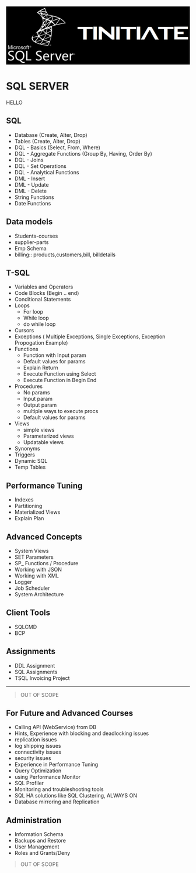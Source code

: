 ![Tinitiate SQLSERVER Training](images/sqlserver.png)
# SQL SERVER
HELLO
## SQL
* Database (Create, Alter, Drop)
* Tables (Create, Alter, Drop)
* DQL - Basics (Select, From, Where)
* DQL - Aggregate Functions (Group By, Having, Order By)
* DQL - Joins
* DQL - Set Operations
* DQL - Analytical Functions
* DML - Insert
* DML - Update
* DML - Delete
* String Functions
* Date Functions

## Data models
* Students-courses
* supplier-parts
* Emp Schema
* billing:: products,customers,bill, billdetails

## T-SQL
* Variables and Operators
* Code Blocks (Begin .. end)
* Conditional Statements
* Loops
  * For loop
  * While loop
  * do while loop
* Cursors
* Exceptions ( Multiple Exceptions, Single Exceptions, Exception Propogation Example)
* Functions
  * Function with Input param
  * Default values for params
  * Explain Return
  * Execute Function using Select
  * Execute Function in Begin End
* Procedures
  * No params
  * Input param
  * Output param
  * multiple ways to execute procs
  * Default values for params
* Views
  * simple views
  * Parameterized views
  * Updatable views
* Synonyms
* Triggers
* Dynamic SQL
* Temp Tables

## Performance Tuning
* Indexes
* Partitioning
* Materialized Views
* Explain Plan

## Advanced Concepts
* System Views
* SET Parameters
* SP_ Functions / Procedure
* Working with JSON
* Working with XML
* Logger
* Job Scheduler
* System Architecture

## Client Tools
* SQLCMD
* BCP

## Assignments
* DDL Assignment
* SQL Assignments
* TSQL Invoicing Project

* * *
> OUT OF SCOPE
## For Future and Advanced Courses
* Calling API (WebService) from DB
* Hints, Experience with blocking and deadlocking issues
* replication issues
* log shipping issues
* connectivity issues
* security issues
* Experience in Performance Tuning
* Query Optimization
* using Performance Monitor
* SQL Profiler
* Monitoring and troubleshooting tools
* SQL HA solutions like SQL Clustering, ALWAYS ON
* Database mirroring and Replication

## Administration
* Information Schema
* Backups and Restore
* User Management
* Roles and Grants/Deny

> OUT OF SCOPE
